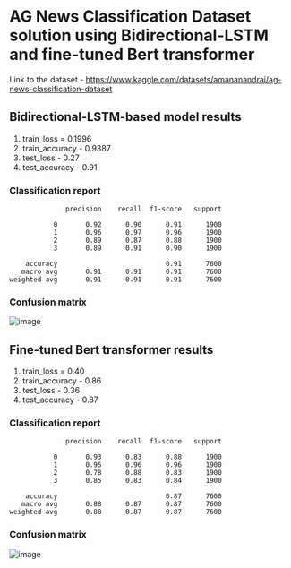# AG News Classification Dataset solution using Bidirectional-LSTM and fine-tuned Bert transformer

Link to the dataset - https://www.kaggle.com/datasets/amananandrai/ag-news-classification-dataset

## Bidirectional-LSTM-based model results
1. train_loss = 0.1996
2. train_accuracy - 0.9387
3. test_loss - 0.27
4. test_accuracy - 0.91

### Classification report
                  precision    recall  f1-score   support

               0       0.92      0.90      0.91      1900
               1       0.96      0.97      0.96      1900
               2       0.89      0.87      0.88      1900
               3       0.89      0.91      0.90      1900

        accuracy                           0.91      7600
       macro avg       0.91      0.91      0.91      7600
    weighted avg       0.91      0.91      0.91      7600

### Confusion matrix
![image](https://github.com/chit38/ag_news_classification/assets/47925131/c96ae89e-0616-403a-aafa-68f585fb0962)


## Fine-tuned Bert transformer results
1. train_loss = 0.40
2. train_accuracy - 0.86
3. test_loss - 0.36
4. test_accuracy - 0.87

### Classification report
                  precision    recall  f1-score   support

               0       0.93      0.83      0.88      1900
               1       0.95      0.96      0.96      1900
               2       0.78      0.88      0.83      1900
               3       0.85      0.83      0.84      1900

        accuracy                           0.87      7600
       macro avg       0.88      0.87      0.87      7600
    weighted avg       0.88      0.87      0.87      7600

### Confusion matrix
![image](https://github.com/chit38/ag_news_classification/assets/47925131/181f25b1-1893-4bd8-9404-c950a4485f13)


    
